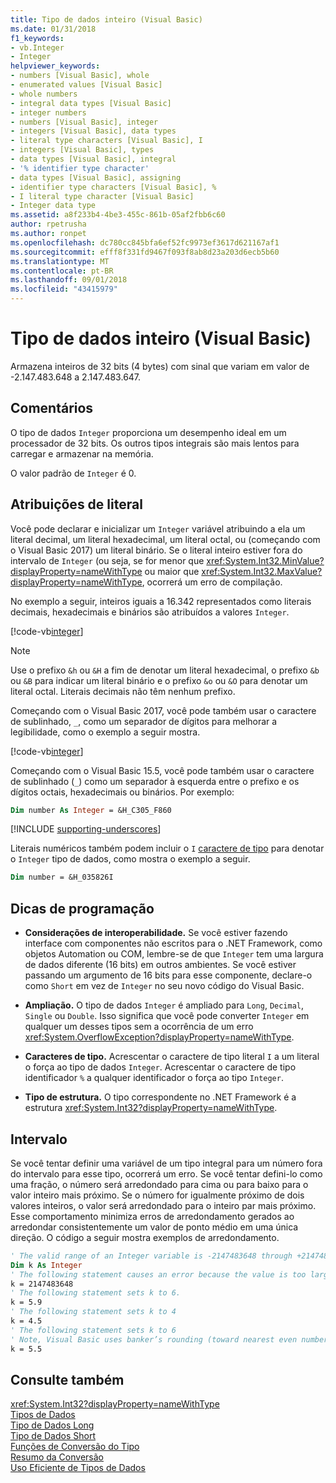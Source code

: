 ```yaml
---
title: Tipo de dados inteiro (Visual Basic)
ms.date: 01/31/2018
f1_keywords:
- vb.Integer
- Integer
helpviewer_keywords:
- numbers [Visual Basic], whole
- enumerated values [Visual Basic]
- whole numbers
- integral data types [Visual Basic]
- integer numbers
- numbers [Visual Basic], integer
- integers [Visual Basic], data types
- literal type characters [Visual Basic], I
- integers [Visual Basic], types
- data types [Visual Basic], integral
- '% identifier type character'
- data types [Visual Basic], assigning
- identifier type characters [Visual Basic], %
- I literal type character [Visual Basic]
- Integer data type
ms.assetid: a8f233b4-4be3-455c-861b-05af2fbb6c60
author: rpetrusha
ms.author: ronpet
ms.openlocfilehash: dc780cc845bfa6ef52fc9973ef3617d621167af1
ms.sourcegitcommit: efff8f331fd9467f093f8ab8d23a203d6ecb5b60
ms.translationtype: MT
ms.contentlocale: pt-BR
ms.lasthandoff: 09/01/2018
ms.locfileid: "43415979"
---
```

# <a name="integer-data-type-visual-basic"></a>Tipo de dados inteiro (Visual Basic)
Armazena inteiros de 32 bits (4 bytes) com sinal que variam em valor de -2.147.483.648 a 2.147.483.647.  
  
## <a name="remarks"></a>Comentários
 O tipo de dados `Integer` proporciona um desempenho ideal em um processador de 32 bits. Os outros tipos integrais são mais lentos para carregar e armazenar na memória.  
  
 O valor padrão de `Integer` é 0.  

## <a name="literal-assignments"></a>Atribuições de literal

Você pode declarar e inicializar um `Integer` variável atribuindo a ela um literal decimal, um literal hexadecimal, um literal octal, ou (começando com o Visual Basic 2017) um literal binário. Se o literal inteiro estiver fora do intervalo de `Integer` (ou seja, se for menor que <xref:System.Int32.MinValue?displayProperty=nameWithType> ou maior que <xref:System.Int32.MaxValue?displayProperty=nameWithType>, ocorrerá um erro de compilação.

No exemplo a seguir, inteiros iguais a 16.342 representados como literais decimais, hexadecimais e binários são atribuídos a valores `Integer`.

[!code-vb[integer](../../../../samples/snippets/visualbasic/language-reference/data-types/numeric-literals.vb#Int)]  

> [!NOTE]
> Use o prefixo `&h` ou `&H` a fim de denotar um literal hexadecimal, o prefixo `&b` ou `&B` para indicar um literal binário e o prefixo `&o` ou `&O` para denotar um literal octal. Literais decimais não têm nenhum prefixo.

Começando com o Visual Basic 2017, você pode também usar o caractere de sublinhado, `_`, como um separador de dígitos para melhorar a legibilidade, como o exemplo a seguir mostra.

[!code-vb[integer](../../../../samples/snippets/visualbasic/language-reference/data-types/numeric-literals.vb#IntS)]  

Começando com o Visual Basic 15.5, você pode também usar o caractere de sublinhado (`_`) como um separador à esquerda entre o prefixo e os dígitos octais, hexadecimais ou binários. Por exemplo:

```vb
Dim number As Integer = &H_C305_F860
```

[!INCLUDE [supporting-underscores](../../../../includes/vb-separator-langversion.md)]

Literais numéricos também podem incluir o `I` [caractere de tipo](../../programming-guide\language-features\data-types/type-characters.md) para denotar o `Integer` tipo de dados, como mostra o exemplo a seguir.

```vb
Dim number = &H_035826I
```

## <a name="programming-tips"></a>Dicas de programação

-   **Considerações de interoperabilidade.** Se você estiver fazendo interface com componentes não escritos para o .NET Framework, como objetos Automation ou COM, lembre-se de que `Integer` tem uma largura de dados diferente (16 bits) em outros ambientes. Se você estiver passando um argumento de 16 bits para esse componente, declare-o como `Short` em vez de `Integer` no seu novo código do Visual Basic.  
  
-   **Ampliação.** O tipo de dados `Integer` é ampliado para `Long`, `Decimal`, `Single` ou `Double`. Isso significa que você pode converter `Integer` em qualquer um desses tipos sem a ocorrência de um erro <xref:System.OverflowException?displayProperty=nameWithType>.  
  
-   **Caracteres de tipo.** Acrescentar o caractere de tipo literal `I` a um literal o força ao tipo de dados `Integer`. Acrescentar o caractere de tipo identificador `%` a qualquer identificador o força ao tipo `Integer`.  
  
-   **Tipo de estrutura.** O tipo correspondente no .NET Framework é a estrutura <xref:System.Int32?displayProperty=nameWithType>.  
  
## <a name="range"></a>Intervalo

Se você tentar definir uma variável de um tipo integral para um número fora do intervalo para esse tipo, ocorrerá um erro. Se você tentar defini-lo como uma fração, o número será arredondado para cima ou para baixo para o valor inteiro mais próximo. Se o número for igualmente próximo de dois valores inteiros, o valor será arredondado para o inteiro par mais próximo. Esse comportamento minimiza erros de arredondamento gerados ao arredondar consistentemente um valor de ponto médio em uma única direção. O código a seguir mostra exemplos de arredondamento.  

```vb  
' The valid range of an Integer variable is -2147483648 through +2147483647.  
Dim k As Integer  
' The following statement causes an error because the value is too large.  
k = 2147483648  
' The following statement sets k to 6.  
k = 5.9  
' The following statement sets k to 4  
k = 4.5  
' The following statement sets k to 6  
' Note, Visual Basic uses banker’s rounding (toward nearest even number)  
k = 5.5  
```

## <a name="see-also"></a>Consulte também

<xref:System.Int32?displayProperty=nameWithType>   
 [Tipos de Dados](../../../visual-basic/language-reference/data-types/index.md)  
 [Tipo de Dados Long](../../../visual-basic/language-reference/data-types/long-data-type.md)  
 [Tipo de Dados Short](../../../visual-basic/language-reference/data-types/short-data-type.md)  
 [Funções de Conversão do Tipo](../../../visual-basic/language-reference/functions/type-conversion-functions.md)  
 [Resumo da Conversão](../../../visual-basic/language-reference/keywords/conversion-summary.md)  
 [Uso Eficiente de Tipos de Dados](../../../visual-basic/programming-guide/language-features/data-types/efficient-use-of-data-types.md)
